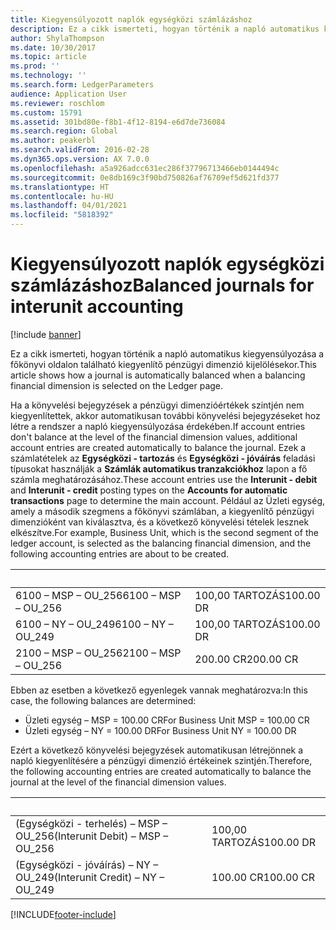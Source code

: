 ```yaml
---
title: Kiegyensúlyozott naplók egységközi számlázáshoz
description: Ez a cikk ismerteti, hogyan történik a napló automatikus kiegyensúlyozása a főkönyvi oldalon található kiegyenlítő pénzügyi dimenzió kijelölésekor.
author: ShylaThompson
ms.date: 10/30/2017
ms.topic: article
ms.prod: ''
ms.technology: ''
ms.search.form: LedgerParameters
audience: Application User
ms.reviewer: roschlom
ms.custom: 15791
ms.assetid: 301bd80e-f8b1-4f12-8194-e6d7de736084
ms.search.region: Global
ms.author: peakerbl
ms.search.validFrom: 2016-02-28
ms.dyn365.ops.version: AX 7.0.0
ms.openlocfilehash: a5a926adcc631ec286f37796713466eb0144494c
ms.sourcegitcommit: 0e8db169c3f90bd750826af76709ef5d621fd377
ms.translationtype: HT
ms.contentlocale: hu-HU
ms.lasthandoff: 04/01/2021
ms.locfileid: "5818392"
---
```

# <a name="balanced-journals-for-interunit-accounting"></a><span data-ttu-id="13796-103">Kiegyensúlyozott naplók egységközi számlázáshoz</span><span class="sxs-lookup"><span data-stu-id="13796-103">Balanced journals for interunit accounting</span></span>

[!include [banner](../includes/banner.md)]

<span data-ttu-id="13796-104">Ez a cikk ismerteti, hogyan történik a napló automatikus kiegyensúlyozása a főkönyvi oldalon található kiegyenlítő pénzügyi dimenzió kijelölésekor.</span><span class="sxs-lookup"><span data-stu-id="13796-104">This article shows how a journal is automatically balanced when a balancing financial dimension is selected on the Ledger page.</span></span> 

<span data-ttu-id="13796-105">Ha a könyvelési bejegyzések a pénzügyi dimenzióértékek szintjén nem kiegyenlítettek, akkor automatikusan további könyvelési bejegyzéseket hoz létre a rendszer a napló kiegyensúlyozása érdekében.</span><span class="sxs-lookup"><span data-stu-id="13796-105">If account entries don't balance at the level of the financial dimension values, additional account entries are created automatically to balance the journal.</span></span> <span data-ttu-id="13796-106">Ezek a számlatételek az **Egységközi - tartozás** és **Egységközi - jóváírás** feladási típusokat használják a **Számlák automatikus tranzakciókhoz** lapon a fő számla meghatározásához.</span><span class="sxs-lookup"><span data-stu-id="13796-106">These account entries use the **Interunit - debit** and **Interunit - credit** posting types on the **Accounts for automatic transactions** page to determine the main account.</span></span> <span data-ttu-id="13796-107">Például az Üzleti egység, amely a második szegmens a főkönyvi számlában, a kiegyenlítő pénzügyi dimenzióként van kiválasztva, és a következő könyvelési tételek lesznek elkészítve.</span><span class="sxs-lookup"><span data-stu-id="13796-107">For example, Business Unit, which is the second segment of the ledger account, is selected as the balancing financial dimension, and the following accounting entries are about to be created.</span></span>

| &nbsp;               | &nbsp;    |
|----------------------|-----------|
| <span data-ttu-id="13796-108">6100 – MSP – OU\_256</span><span class="sxs-lookup"><span data-stu-id="13796-108">6100 – MSP – OU\_256</span></span> | <span data-ttu-id="13796-109">100,00 TARTOZÁS</span><span class="sxs-lookup"><span data-stu-id="13796-109">100.00 DR</span></span> |
| <span data-ttu-id="13796-110">6100 – NY – OU\_249</span><span class="sxs-lookup"><span data-stu-id="13796-110">6100 – NY – OU\_249</span></span>  | <span data-ttu-id="13796-111">100,00 TARTOZÁS</span><span class="sxs-lookup"><span data-stu-id="13796-111">100.00 DR</span></span> |
| <span data-ttu-id="13796-112">2100 – MSP – OU\_256</span><span class="sxs-lookup"><span data-stu-id="13796-112">2100 – MSP – OU\_256</span></span> | <span data-ttu-id="13796-113">200.00 CR</span><span class="sxs-lookup"><span data-stu-id="13796-113">200.00 CR</span></span> |

<span data-ttu-id="13796-114">Ebben az esetben a következő egyenlegek vannak meghatározva:</span><span class="sxs-lookup"><span data-stu-id="13796-114">In this case, the following balances are determined:</span></span>

-   <span data-ttu-id="13796-115">Üzleti egység – MSP = 100.00 CR</span><span class="sxs-lookup"><span data-stu-id="13796-115">For Business Unit MSP = 100.00 CR</span></span>
-   <span data-ttu-id="13796-116">Üzleti egység – NY = 100.00 DR</span><span class="sxs-lookup"><span data-stu-id="13796-116">For Business Unit NY = 100.00 DR</span></span>

<span data-ttu-id="13796-117">Ezért a következő könyvelési bejegyzések automatikusan létrejönnek a napló kiegyenlítésére a pénzügyi dimenzió értékeinek szintjén.</span><span class="sxs-lookup"><span data-stu-id="13796-117">Therefore, the following accounting entries are created automatically to balance the  journal at the level of the financial dimension values.</span></span>

| &nbsp;                            | &nbsp;    |
|-----------------------------------|-----------|
| <span data-ttu-id="13796-118">(Egységközi - terhelés) – MSP – OU\_256</span><span class="sxs-lookup"><span data-stu-id="13796-118">(Interunit Debit) – MSP – OU\_256</span></span> | <span data-ttu-id="13796-119">100,00 TARTOZÁS</span><span class="sxs-lookup"><span data-stu-id="13796-119">100.00 DR</span></span> |
| <span data-ttu-id="13796-120">(Egységközi - jóváírás) – NY – OU\_249</span><span class="sxs-lookup"><span data-stu-id="13796-120">(Interunit Credit) – NY – OU\_249</span></span> | <span data-ttu-id="13796-121">100.00 CR</span><span class="sxs-lookup"><span data-stu-id="13796-121">100.00 CR</span></span> |







[!INCLUDE[footer-include](../../includes/footer-banner.md)]
